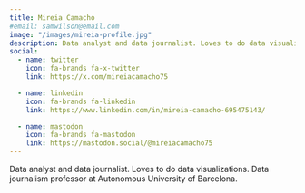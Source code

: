 ```yaml
---
title: Mireia Camacho
#email: samwilson@email.com
image: "/images/mireia-profile.jpg"
description: Data analyst and data journalist. Loves to do data visualizations. Data journalism professor at Autonomous University of Barcelona.
social:
  - name: twitter
    icon: fa-brands fa-x-twitter
    link: https://x.com/mireiacamacho75

  - name: linkedin
    icon: fa-brands fa-linkedin
    link: https://www.linkedin.com/in/mireia-camacho-695475143/

  - name: mastodon
    icon: fa-brands fa-mastodon
    link: https://mastodon.social/@mireiacamacho75
---
```


Data analyst and data journalist. Loves to do data visualizations. Data journalism professor at Autonomous University of Barcelona.

